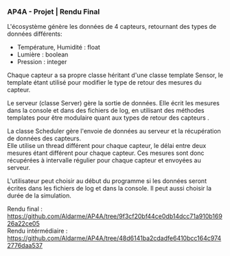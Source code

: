 ### AP4A - Projet | Rendu Final

L'écosystème génère les données de 4 capteurs, retournant des types de données différents:
- Température, Humidité : float
- Lumière : boolean
- Pression : integer

Chaque capteur a sa propre classe héritant d'une classe template Sensor, le template étant utilisé pour modifier le type de retour des mesures du capteur.

Le serveur (classe Server) gère la sortie de données. Elle écrit les mesures dans la console et dans des fichiers de log, en utilisant des méthodes templates pour être modulaire quant aux types de retour des capteurs .

La classe Scheduler gère l'envoie de données au serveur et la récupération de données des capteurs.<br/>
Elle utilise un thread différent pour chaque capteur, le délai entre deux mesures étant différent pour chaque capteur. Ces mesures sont donc récupérées à intervalle régulier pour chaque capteur et envoyées au serveur.

L'utilisateur peut choisir au début du programme si les données seront écrites dans les fichiers de log et dans la
console. Il peut aussi choisir la durée de la simulation.

Rendu final : https://github.com/Aldarme/AP4A/tree/9f3cf20bf44ce0db14dcc71a910b16926a22ce05 <br/>
Rendu intérmédiaire : https://github.com/Aldarme/AP4A/tree/48d6141ba2cdadfe6410bcc164c9742776daa537
